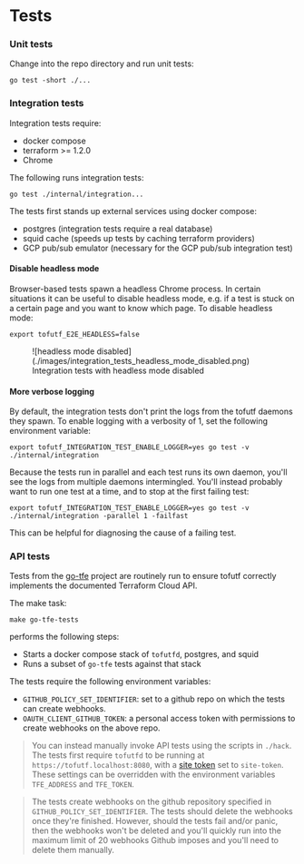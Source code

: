 # Tests

### Unit tests

Change into the repo directory and run unit tests:

```
go test -short ./...
```

### Integration tests

Integration tests require:

* docker compose
* terraform >= 1.2.0
* Chrome

The following runs integration tests:

```
go test ./internal/integration...
```

The tests first stands up external services using docker compose:

* postgres (integration tests require a real database)
* squid cache (speeds up tests by caching terraform providers)
* GCP pub/sub emulator (necessary for the GCP pub/sub integration test)

#### Disable headless mode

Browser-based tests spawn a headless Chrome process. In certain situations it
can be useful to disable headless mode, e.g. if a test is stuck on a certain
page and you want to know which page. To disable headless mode:

```
export tofutf_E2E_HEADLESS=false
```

<figure markdown>
![headless mode disabled](./images/integration_tests_headless_mode_disabled.png)
<figcaption>Integration tests with headless mode disabled</figcaption>
</figure>

#### More verbose logging

By default, the integration tests don't print the logs from the tofutf daemons they spawn. To enable logging with a verbosity of 1, set the following environment variable:

```
export tofutf_INTEGRATION_TEST_ENABLE_LOGGER=yes go test -v ./internal/integration
```

Because the tests run in parallel and each test runs its own daemon, you'll see the logs from multiple daemons intermingled. You'll instead probably want to run one test at a time, and to stop at the first failing test:

```
export tofutf_INTEGRATION_TEST_ENABLE_LOGGER=yes go test -v ./internal/integration -parallel 1 -failfast
```

This can be helpful for diagnosing the cause of a failing test.

### API tests

Tests from the [go-tfe](https://github.com/hashicorp/go-tfe) project are routinely run to ensure tofutf correctly implements the documented Terraform Cloud API.

The make task:

```
make go-tfe-tests
```

performs the following steps:

* Starts a docker compose stack of `tofutfd`, postgres, and squid
* Runs a subset of `go-tfe` tests against that stack

The tests require the following environment variables:

* `GITHUB_POLICY_SET_IDENTIFIER`: set to a github repo on which the tests can create webhooks.
* `OAUTH_CLIENT_GITHUB_TOKEN`: a personal access token with permissions to create webhooks on the above repo.

> You can instead manually invoke API tests using the scripts in `./hack`. The tests first require `tofutfd` to be running at `https://tofutf.localhost:8080`, with a [site token](./config/flags.md#-site-token) set to `site-token`. These settings can be overridden with the environment variables `TFE_ADDRESS` and `TFE_TOKEN`.

> The tests create webhooks on the github repository specified in `GITHUB_POLICY_SET_IDENTIFIER`. The tests should delete the webhooks once they're finished. However, should the tests fail and/or panic, then the webhooks won't be deleted and you'll quickly run into the maximum limit of 20 webhooks Github imposes and you'll need to delete them manually.
